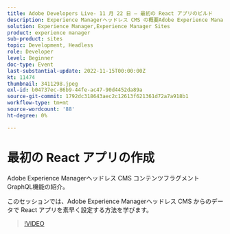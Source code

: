 ```yaml
---
title: Adobe Developers Live- 11 月 22 日 — 最初の React アプリのビルド
description: Experience Managerヘッドレス CMS の概要Adobe Experience Managerヘッドレス CMS コンテンツフラグメントGraphQLの機能について説明します。このセッションでは、Adobe Experience Managerヘッドレス CMS からのデータで React アプリを素早く設定する方法を学びます。
solution: Experience Manager,Experience Manager Sites
product: experience manager
sub-product: sites
topic: Development, Headless
role: Developer
level: Beginner
doc-type: Event
last-substantial-update: 2022-11-15T00:00:00Z
kt: 11474
thumbnail: 3411298.jpeg
exl-id: b04737ec-86b9-44fe-ac47-90d4452da89a
source-git-commit: 1792dc318643aec2c12613f621361d72a7a918b1
workflow-type: tm+mt
source-wordcount: '88'
ht-degree: 0%

---
```


# 最初の React アプリの作成

Adobe Experience Managerヘッドレス CMS コンテンツフラグメントGraphQL機能の紹介。

このセッションでは、Adobe Experience Managerヘッドレス CMS からのデータで React アプリを素早く設定する方法を学びます。

>[!VIDEO](https://video.tv.adobe.com/v/3411298/?quality=12&learn=on)
